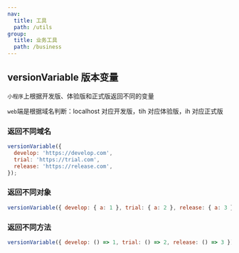 ```yaml
---
nav:
  title: 工具
  path: /utils
group:
  title: 业务工具
  path: /business
---
```


## versionVariable 版本变量

`小程序`上根据开发版、体验版和正式版返回不同的变量

`web`端是根据域名判断：localhost 对应开发版，tih 对应体验版，ih 对应正式版

### 返回不同域名

```javascript
versionVariable({
  develop: 'https://develop.com',
  trial: 'https://trial.com',
  release: 'https://release.com',
});
```

### 返回不同对象

```javascript
versionVariable({ develop: { a: 1 }, trial: { a: 2 }, release: { a: 3 } });
```

### 返回不同方法

```javascript
versionVariable({ develop: () => 1, trial: () => 2, release: () => 3 });
```

<API></API>
